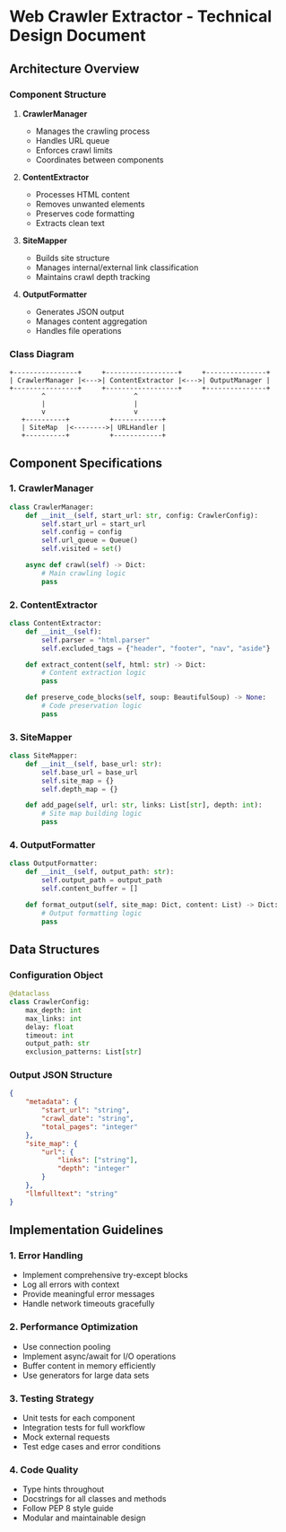 # Web Crawler Extractor - Technical Design Document

## Architecture Overview

### Component Structure
1. **CrawlerManager**
   - Manages the crawling process
   - Handles URL queue
   - Enforces crawl limits
   - Coordinates between components

2. **ContentExtractor**
   - Processes HTML content
   - Removes unwanted elements
   - Preserves code formatting
   - Extracts clean text

3. **SiteMapper**
   - Builds site structure
   - Manages internal/external link classification
   - Maintains crawl depth tracking

4. **OutputFormatter**
   - Generates JSON output
   - Manages content aggregation
   - Handles file operations

### Class Diagram
```
+----------------+     +------------------+     +---------------+
| CrawlerManager |<--->| ContentExtractor |<--->| OutputManager |
+----------------+     +------------------+     +---------------+
        ^                      ^
        |                      |
        v                      v
   +----------+          +------------+
   | SiteMap  |<-------->| URLHandler |
   +----------+          +------------+
```

## Component Specifications

### 1. CrawlerManager
```python
class CrawlerManager:
    def __init__(self, start_url: str, config: CrawlerConfig):
        self.start_url = start_url
        self.config = config
        self.url_queue = Queue()
        self.visited = set()

    async def crawl(self) -> Dict:
        # Main crawling logic
        pass
```

### 2. ContentExtractor
```python
class ContentExtractor:
    def __init__(self):
        self.parser = "html.parser"
        self.excluded_tags = {"header", "footer", "nav", "aside"}

    def extract_content(self, html: str) -> Dict:
        # Content extraction logic
        pass

    def preserve_code_blocks(self, soup: BeautifulSoup) -> None:
        # Code preservation logic
        pass
```

### 3. SiteMapper
```python
class SiteMapper:
    def __init__(self, base_url: str):
        self.base_url = base_url
        self.site_map = {}
        self.depth_map = {}

    def add_page(self, url: str, links: List[str], depth: int):
        # Site map building logic
        pass
```

### 4. OutputFormatter
```python
class OutputFormatter:
    def __init__(self, output_path: str):
        self.output_path = output_path
        self.content_buffer = []

    def format_output(self, site_map: Dict, content: List) -> Dict:
        # Output formatting logic
        pass
```

## Data Structures

### Configuration Object
```python
@dataclass
class CrawlerConfig:
    max_depth: int
    max_links: int
    delay: float
    timeout: int
    output_path: str
    exclusion_patterns: List[str]
```

### Output JSON Structure
```json
{
    "metadata": {
        "start_url": "string",
        "crawl_date": "string",
        "total_pages": "integer"
    },
    "site_map": {
        "url": {
            "links": ["string"],
            "depth": "integer"
        }
    },
    "llmfulltext": "string"
}
```

## Implementation Guidelines

### 1. Error Handling
- Implement comprehensive try-except blocks
- Log all errors with context
- Provide meaningful error messages
- Handle network timeouts gracefully

### 2. Performance Optimization
- Use connection pooling
- Implement async/await for I/O operations
- Buffer content in memory efficiently
- Use generators for large data sets

### 3. Testing Strategy
- Unit tests for each component
- Integration tests for full workflow
- Mock external requests
- Test edge cases and error conditions

### 4. Code Quality
- Type hints throughout
- Docstrings for all classes and methods
- Follow PEP 8 style guide
- Modular and maintainable design